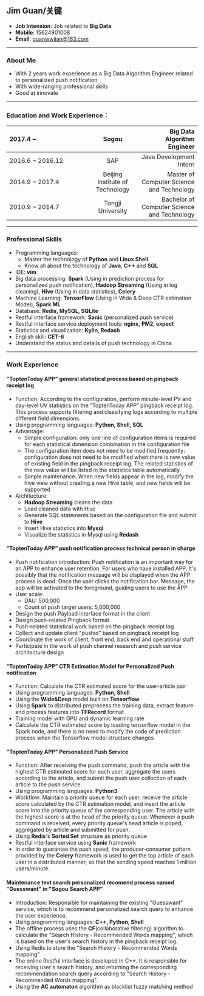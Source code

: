 <html>
<link href="jianli.css"rel="stylesheet"></link>
</html>

Jim Guan/关键
---
- **Job Intension**: Job related to **Big Data**
- **Mobile**: 15624901008
- **Email**: guanwwjian@163.com

---

### About Me
- With 2 years work experience as a Big Data Algorithm Engineer related to personalized push notification
- With wide-ranging professional skills
- Good at innovate

---

### Education and Work Experience：
<html>
<style>
table th:first-of-type {
	width: 200px;
}
</style>
</html>

|2017.4 ~|Sogou|Big Data Algorithm Engineer|
|:---|:---:|---:|
|2016.6 ~ 2016.12|SAP|Java Development Intern|
|2014.9 ~ 2017.4|Beijing Institute of Technology|Master of Computer Science and Technology|
|2010.9 ~ 2014.7|Tongji University|Bachelor of Computer Science and Technology|

---

### Professional Skills

- Programming languages:
	- Master the technology of **Python** and **Linux Shell**
	- Know all about the technology of **Java**, **C++** and **SQL**
- IDE: **vim**
- Big data processing: **Spark** (Using in prediction process for personalized push notification), **Hadoop Streaming** (Using in log cleaning), **Hive** (Using in data statistics), **Celery**
- Machine Learning: **TensorFlow** (Using in Wide & Deep CTR estimation Model), **Spark ML**
- Database: **Redis, MySQL, SQLite**
- Restful interface framework: **Sanic** (personalized push service)
- Restful interface service deployment tools: **nginx, PM2, expect**
- Statistics and visualization: **Kylin, Redash**
- English skill: **CET-6**
- Understand the status and details of push technology in China

---

### Work Experience
#### "ToptenToday APP" general statistical process based on pingback receipt log
- Function: According to the configuration, perform minute-level PV and day-level UV statistics on the “ToptenToday APP” pingback receipt log. This process supports filtering and classifying logs according to multiple different field dimensions.
- Using programming languages: **Python, Shell, SQL**
- Advantage:
    - Simple configuration: only one line of configuration items is required for each statistical dimension combination in the configuration file
    - The configuration item does not need to be modified frequently: configuration does not need to be modified when there is new value of existing field in the pingback receipt log. The related statistics of the new value will be listed in the statistics table automatically.
    - Simple maintenance: When new fields appear in the log, modify the hive view without creating a new Hive table, and new fields will be supported
- Architecture:
    - **Hadoop Streaming** cleans the data
    - Load cleaned data with Hive
    - Generate SQL statements based on the configuration file and submit to **Hive**
    - Insert Hive statistics into **Mysql**
    - Visualize the statistics in Mysql using **Redash**

#### “ToptenToday APP” push notification process technical person in charge
- Push notification introduction: Push notification is an important way for an APP to enhance user retention. For users who have installed APP, It's possibly that the notification message will be displayed when the APP process is dead. Once the user clicks the notification bar. Message, the app will be activated to the foreground, guiding users to use the APP
- User scale:
	- DAU: 500,000
	- Count of push target users: 5,000,000
- Design the push Payload interface format in the client
- Design push-related Pingback format
- Push-related statistical work based on the pingback receipt log
- Collect and update client "pushid" based on pingback receipt log
- Coordinate the work of client, front end, back end and operational staff
- Participate in the work of push channel research and push service architecture design

#### “ToptenToday APP” CTR Estimation Model for Personalized Push notification
- Function: Calculate the CTR estimated score for the user-article pair
- Using programming languages: **Python, Shell**
- Using the **Wide&Deep** model built on **Tensorflow**
- Using **Spark** to distributed preprocess the training data, extract feature and process features into **TFRecord** format
- Training model with GPU and dynamic learning rate
- Calculate the CTR estimated score by loading tensorflow model in the Spark node, and there is no need to modify the code of prediction process when the Tensorflow model structure changes

#### "ToptenToday APP" Personalized Push Service
- Function: After receiving the push command, push the article with the highest CTR estimated score for each user, aggregate the users according to the article, and submit the push user collection of each article to the push service.
- Using programming languages: **Python3**
- Workflow: Maintain a priority queue for each user, receive the article score calculated by the CTR estimation model, and insert the article score into the priority queue of the corresponding user. The article with the highest score is at the head of the priority queue. Whenever a push command is received, every priority queue's head article is poped, aggregated by article and submitted for push.
- Using **Redis**'s **Sorted Set** structure as priority queue
- Restful interface service using **Sanic** framework
- In order to guarantee the push speed, the producer-consumer pattern provided by the **Celery** framework is used to get the top article of each user in a distributed manner, so that the sending speed reaches 1 million users/minute.

#### Maintenance text search personalized recomend process named "Guesswant" in "Sogou Search APP"
- Introduction: Responsible for maintaining the existing "Guesswant" service, which is to recommend personalized search query to enhance the user experience.
- Using programming languages: **C++, Python, Shell**
- The offline process uses the **CF**(collaborative filtering) algorithm to calculate the "Search History - Recommended Words mapping", which is based on the user's search history in the pingback receipt log.
- Using Redis to store the "Search History - Recommended Words mapping"
- The online Restful interface is developed in C++. It is responsible for receiving user's search history, and returning the corresponding recommendation search query according to "Search History - Recommended Words mapping".
- Using the **AC automaton** algorithm as blacklist fuzzy matching method
